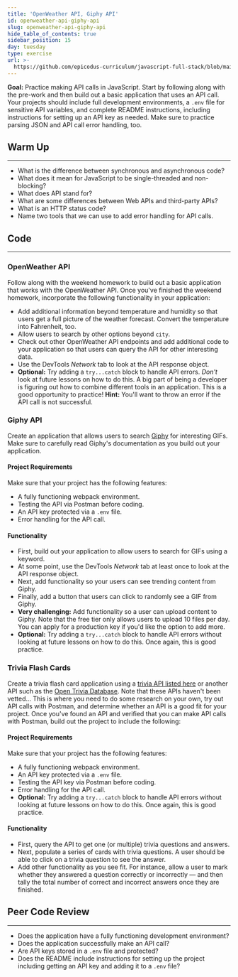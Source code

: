 ```yaml
---
title: 'OpenWeather API, Giphy API'
id: openweather-api-giphy-api
slug: openweather-api-giphy-api
hide_table_of_contents: true
sidebar_position: 15
day: tuesday
type: exercise
url: >-
  https://github.com/epicodus-curriculum/javascript-full-stack/blob/main/1a_classwork_open_weather_giphy_api.md
---
```


**Goal:**  Practice making API calls in JavaScript. Start by following along with the pre-work and then build out a basic application that uses an API call. Your projects should include full development environments, a `.env` file for sensitive API variables, and complete README instructions, including instructions for setting up an API key as needed. Make sure to practice parsing JSON and API call error handling, too.

## Warm Up
---

* What is the difference between synchronous and asynchronous code?
* What does it mean for JavaScript to be single-threaded and non-blocking?
* What does API stand for? 
* What are some differences between Web APIs and third-party APIs?
* What is an HTTP status code?
* Name two tools that we can use to add error handling for API calls.

## Code
---

### OpenWeather API

Follow along with the weekend homework to build out a basic application that works with the OpenWeather API. Once you've finished the weekend homework, incorporate the following functionality in your application:

* Add additional information beyond temperature and humidity so that users get a full picture of the weather forecast. Convert the temperature into Fahrenheit, too.
* Allow users to search by other options beyond `city`.
* Check out other OpenWeather API endpoints and add additional code to your application so that users can query the API for other interesting data.
* Use the DevTools _Network_ tab to look at the API response object.
* **Optional:** Try adding a `try...catch` block to handle API errors. _Don't_ look at future lessons on how to do this. A big part of being a developer is figuring out how to combine different tools in an application. This is a good opportunity to practice! **Hint:** You'll want to throw an error if the API call is not successful.

### Giphy API

Create an application that allows users to search [Giphy](https://developers.giphy.com/docs/api/) for interesting GIFs. Make sure to carefully read Giphy's documentation as you build out your application.

#### Project Requirements

Make sure that your project has the following features:

* A fully functioning webpack environment.
* Testing the API via Postman before coding.
* An API key protected via a `.env` file.
* Error handling for the API call.

#### Functionality

* First, build out your application to allow users to search for GIFs using a keyword. 
* At some point, use the DevTools _Network_ tab at least once to look at the API response object.
* Next, add functionality so your users can see trending content from Giphy.
* Finally, add a button that users can click to randomly see a GIF from Giphy.
* **Very challenging:** Add functionality so a user can upload content to Giphy. Note that the free tier only allows users to upload 10 files per day. You can apply for a production key if you'd like the option to add more.
* **Optional:** Try adding a `try...catch` block to handle API errors without looking at future lessons on how to do this. Once again, this is good practice.

### Trivia Flash Cards

Create a trivia flash card application using a [trivia API listed here](https://www.programmableweb.com/category/trivia/api) or another API such as the [Open Trivia Database](https://opentdb.com/api_config.php). Note that these APIs haven't been vetted... This is where you need to do some research on your own, try out API calls with Postman, and determine whether an API is a good fit for your project. Once you've found an API and verified that you can make API calls with Postman, build out the project to include the following:

#### Project Requirements

Make sure that your project has the following features:

* A fully functioning webpack environment.
* An API key protected via a `.env` file.
* Testing the API key via Postman before coding.
* Error handling for the API call.
* **Optional:** Try adding a `try...catch` block to handle API errors without looking at future lessons on how to do this. Once again, this is good practice.

#### Functionality

* First, query the API to get one (or multiple) trivia questions and answers.
* Next, populate a series of cards with trivia questions. A user should be able to click on a trivia question to see the answer.
* Add other functionality as you see fit. For instance, allow a user to mark whether they answered a question correctly or incorrectly — and then tally the total number of correct and incorrect answers once they are finished.

## Peer Code Review
---

* Does the application have a fully functioning development environment?
* Does the application successfully make an API call?
* Are API keys stored in a `.env` file and protected?
* Does the README include instructions for setting up the project including getting an API key and adding it to a `.env` file?